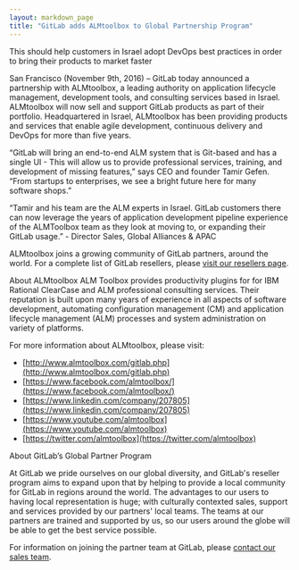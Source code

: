 ```yaml
---
layout: markdown_page
title: "GitLab adds ALMtoolbox to Global Partnership Program"
---
```


This should help customers in Israel adopt DevOps best practices in order to bring their products to market faster

San Francisco (November 9th, 2016) – GitLab today announced a partnership with ALMtoolbox, a leading authority on application lifecycle management, development tools, and consulting services based in Israel. ALMtoolbox will now sell and support GitLab products as part of their portfolio. Headquartered in Israel, ALMtoolbox has been providing products and services that enable agile development, continuous delivery and DevOps for more than five years. 

“GitLab will bring an end-to-end ALM system that is Git-based and has a single UI - This will allow us to provide professional services, training, and development of missing features,” says CEO and founder Tamir Gefen. “From startups to enterprises, we see a bright future here for many software shops.”

“Tamir and his team are the ALM experts in Israel. GitLab customers there can now leverage the years of application development pipeline experience of the ALMToolbox team as they look at moving to, or expanding their GitLab usage.” - Director Sales, Global Alliances & APAC

ALMtoolbox joins a growing community of GitLab partners, around the world. For a complete list of GitLab resellers, please [visit our resellers page](https://about.gitlab.com/resellers/).

About ALMtoolbox
ALM Toolbox provides productivity plugins for for IBM Rational ClearCase and ALM professional consulting services. Their reputation is built upon many years of experience in all aspects of software development, automating configuration management (CM) and application lifecycle management (ALM) processes and system administration on variety of platforms. 

For more information about ALMtoolbox, please visit:

* [http://www.almtoolbox.com/gitlab.php](http://www.almtoolbox.com/gitlab.php)
* [https://www.facebook.com/almtoolbox/](https://www.facebook.com/almtoolbox/)
* [https://www.linkedin.com/company/207805](https://www.linkedin.com/company/207805) 
* [https://www.youtube.com/almtoolbox](https://www.youtube.com/almtoolbox) 
* [https://twitter.com/almtoolbox](https://twitter.com/almtoolbox)  

About GitLab’s Global Partner Program
 
At GitLab we pride ourselves on our global diversity, and GitLab's reseller program aims to expand upon that by helping to provide a local community for GitLab in regions around the world. The advantages to our users to having local representation is huge; with culturally contexted sales, support and services provided by our partners' local teams.  The teams at our partners are trained and supported by us, so our users around the globe will be able to get the best service possible.  
 
For information on joining the partner team at GitLab, please [contact our sales team](https://about.gitlab.com/sales/).
